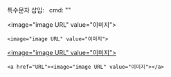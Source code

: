 특수문자 삽입: &nbsp; 
cmd: ""

<image="image URL" value="이미지">

```
<image="image URL" value="이미지">
```

<a href="URL"><image="image URL" value="이미지"></a>

```
<a href="URL"><image="image URL" value="이미지"></a>
```